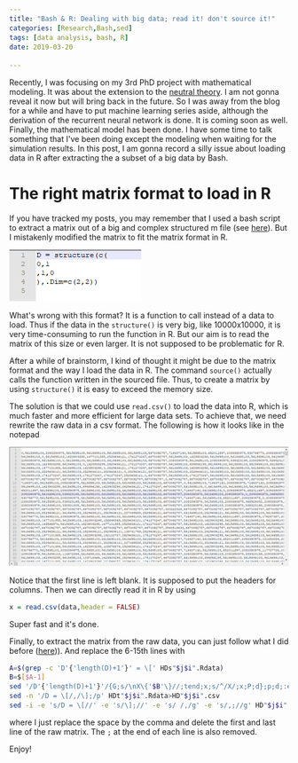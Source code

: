 ```yaml
---
title: "Bash & R: Dealing with big data; read it! don't source it!"
categories: [Research,Bash,sed]
tags: [data analysis, bash, R]
date: 2019-03-20

---
```


Recently, I was focusing on my 3rd PhD project with mathematical modeling. It was about the extension to the [neutral theory](https://www.nature.com/scitable/knowledge/library/neutral-theory-of-species-diversity-13259703). I am not gonna reveal it now but will bring back in the future.  So I was away from the blog for a while and have to put machine learning series aside, although the derivation of the recurrent neural network is done. It is coming soon as well. Finally, the mathematical model has been done. I have some time to talk something that I've been doing except the modeling when waiting for the simulation results. In this post, I am gonna record a silly issue about loading data in R after extracting the a subset of a big data by Bash.  

<!--more-->

# The right matrix format to load in R

If you have tracked my posts, you may remember that I used a bash script to extract a matrix out of a big and complex structured m file (see [here](https://xl0418.github.io/2018/10/29/2018-10-29-sed/)). But I mistakenly modified the matrix to fit the matrix format in R.

![fig](2019-03-20-readdatadon/d.png) 

What's wrong with this format? It is a function to call instead of a data to load. Thus if the data in the `structure()` is very big, like 10000x10000, it is very time-consuming to run the function in R. But our aim is to read the matrix of this size or even larger. It is not supposed to be problematic for R. 

After a while of brainstorm, I kind of thought it might be due to the matrix format and the way I load the data in R. The command `source()` actually calls the function written in the sourced file.  Thus, to create a matrix by using `structure()` it is easy to exceed the memory size. 

The solution is that we could use `read.csv()` to load the data into R, which is much faster and more efficient for large data sets. To achieve that, we need rewrite the raw data in a csv format. The following is how it looks like in the notepad 

![fig](2019-03-20-readdatadon/rewrittendata.png) 

Notice that the first line is left blank. It is supposed to put the headers for columns. Then we can directly read it in R by using 

```R
x = read.csv(data,header = FALSE)
```

Super fast and it's done. 

Finally, to extract the matrix from the raw data, you can just follow what I did before ([here](https://xl0418.github.io/2018/10/29/2018-10-29-sed/))). And replace the 6-15th lines with 

```Bash
A=$(grep -c 'D'{'length(D)+1'}' = \[' HDs"$j$i".Rdata)
B=$[$A-1]
sed '/D'{'length(D)+1'}'/{G;s/\nX\{'$B'\}//;tend;x;s/^/X/;x;P;d};p;d;:end;s/D'{'length(D)+1'}'/D/;:a;n;ba' HDs"$j$i".Rdata>HDt"$j$i".Rdata
sed -n '/D = \[/,/\];/p' HDt"$j$i".Rdata>HD"$j$i".csv
sed -i -e 's/D = \[//' -e 's/\];//' -e 's/ /,/g' -e 's/,;//g' HD"$j$i".csv
```

where I just replace the space by the comma and delete the first and last line of the raw matrix. The `;` at the end of each line is also removed.

Enjoy!

